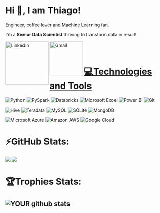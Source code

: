 # Hi 👋, I am Thiago! 
Engineer, coffee lover and Machine Learning fan.

I'm a **Senior Data Scientist** thriving to transform data in result!

<a href="https://linkedin.com/in/thiago-osorio"><img align="left" alt="LinkedIn" width="135px" src="https://img.shields.io/badge/LinkedIn-0077B5?style=for-the-badge&logo=linkedin&logoColor=white" />
<a href="mailto:thiago.q.osorio@gmail.com"><img align="left" alt="Gmail" width="105px" src="https://img.shields.io/badge/Gmail-D14836?style=for-the-badge&logo=gmail&logoColor=white" />
<br />
<br />

# 💻Technologies and Tools
<a><img alt="Python" src="https://img.shields.io/badge/Python-000000?style=for-the-badge&logo=python&logoColor=white"></a>
<a><img alt="PySpark" src="https://img.shields.io/badge/PySpark-000000?style=for-the-badge&logo=apache-spark&logoColor=white"></a>
<a><img alt="Databricks" src="https://img.shields.io/badge/Databricks-000000?style=for-the-badge&logo=databricks&logoColor=white"></a>
<a><img alt="Microsoft Excel" src="https://img.shields.io/badge/Microsoft%20Excel-000000?style=for-the-badge&logo=microsoft-excel&logoColor=white"></a>
<a><img alt="Power BI" src="https://img.shields.io/badge/Power%20BI-000000?style=for-the-badge&logo=power-bi&logoColor=white"></a>
<a><img alt="Git" src="https://img.shields.io/badge/Git-000000?style=for-the-badge&logo=git&logoColor=white"></a>
<br />

<a><img alt="Hive" src="https://img.shields.io/badge/Hive-000000?style=for-the-badge&logo=apache-hive&logoColor=white"></a>
<a><img alt="Teradata" src="https://img.shields.io/badge/Teradata-000000?style=for-the-badge&logo=teradata&logoColor=white"></a>
<a><img alt="MySQL" src="https://img.shields.io/badge/MYSQL-000000?style=for-the-badge&logo=mysql&logoColor=white"></a>
<a><img alt="SQLite" src="https://img.shields.io/badge/SQLite-000000?style=for-the-badge&logo=sqlite&logoColor=white"></a>
<a><img alt="MongoDB" src="https://img.shields.io/badge/MongoDB-000000?style=for-the-badge&logo=mongodb&logoColor=white"></a>
<br />

<a><img alt="Microsoft Azure" src="https://img.shields.io/badge/Microsoft%20Azure-000000?style=for-the-badge&logo=microsoft-azure&logoColor=white"></a>
<a><img alt="Amazon AWS" src="https://img.shields.io/badge/Amazon%20AWS-000000?style=for-the-badge&logo=amazon-aws&logoColor=white"></a>
<a><img alt="Google Cloud" src="https://img.shields.io/badge/Google%20Cloud-000000?style=for-the-badge&logo=google-cloud&logoColor=white"></a>
<br />

# ⚡GitHub Stats:
![](https://github-readme-stats.vercel.app/api?username=thiago-osorio)
![](https://github-readme-stats.vercel.app/api/top-langs/?username=thiago-osorio)


# 🏆Trophies Stats:
![YOUR github stats](https://github-profile-trophy.vercel.app/?username=thiago-osorio)
---
